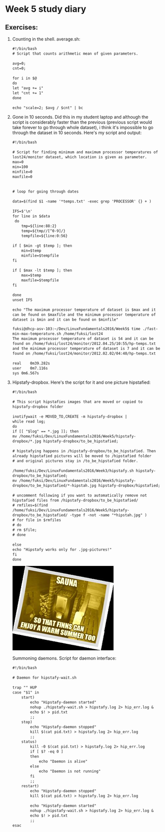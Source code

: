 # Week 5 study diary


## Exercises:

1. Counting in the shell. average.sh:

    ```
    #!/bin/bash
    # Script that counts arithmetic mean of given parameters.

    avg=0;
    cnt=0;

    for i in $@
    do
    let "avg += i"
    let "cnt += 1"
    done

    echo "scale=2; $avg / $cnt" | bc
    ```
2. Gone in 10 seconds. Did this in my student laptop and although the script is considerably faster than the previous (previous script would take forever to go through whole dataset), i think it's impossible to go through the dataset in 10 seconds. Here's my script and output:

    ```
    #!/bin/bash

    # Script for finding minimum and maximum processor temperatures of lost24/monitor dataset, which location is given as parameter.
    max=0
    min=100
    minfile=0
    maxfile=0


    # loop for going through dates

    data=$(find $1 -name '*temps.txt' -exec grep 'PROCESSOR' {} + )

    IFS=$'\n'
    for line in $data
     do
        tmp=${line:88:2}
        temp=${tmp//[^0-9]/}
        tempfile=${line:0:56}

    if [ $min -gt $temp ]; then
        min=$temp
        minfile=$tempfile
    fi

    if [ $max -lt $temp ]; then
        max=$temp
        maxfile=$tempfile
    fi

    done
    unset IFS

    echo "The maximum processor temperature of dataset is $max and it can be found on $maxfile and the minimum processor temperature of dataset is $min and it can be found on $minfile"
    ```
    
    ```
    fuksi@dhcp-asv-103:~/Dev/LinuxFundamentals2016/Week5$ time ./fast-min-max-temperature.sh /home/fuksi/lost24
    The maximum processor temperature of dataset is 54 and it can be found on /home/fuksi/lost24/monitor/2012.04.25/10:55/hp-temps.txt and the minimum processor temperature of dataset is 7 and it can be found on /home/fuksi/lost24/monitor/2012.02.02/04:40/hp-temps.txt

    real	0m39.282s
    user	0m7.116s
    sys	0m6.567s
    ```

3. Hipstafy-dropbox. Here's the script for it and one picture hipstafied:

    ```
    #!/bin/bash

    # This script hipstafies images that are moved or copied to hipstafy-dropbox folder

    inotifywait -e MOVED_TO,CREATE -m hipstafy-dropbox | 
    while read log; 
    do
    if [[ "$log" == *.jpg ]]; then
    mv /home/fuksi/Dev/LinuxFundamentals2016/Week5/hipstafy-dropbox/*.jpg hipstafy-dropbox/to_be_hipstafied;

    # hipstafying happens in /hipstafy-dropbox/to_be_hipstafied. Then already hipstafied pictures will be moved to /hipstafied folder
    # and original pictures stay in /to_be_hipstafied folder. 

    /home/fuksi/Dev/LinuxFundamentals2016/Week3/hipstafy.sh hipstafy-dropbox/to_be_hipstafied;
    mv /home/fuksi/Dev/LinuxFundamentals2016/Week5/hipstafy-dropbox/to_be_hipstafied/*-hipstah.jpg hipstafy-dropbox/hipstafied;

    # uncomment following if you want to automatically remove not hipstafied files from /hipstafy-dropbox/to_be_hipstafied/
    # rmfiles=$(find /home/fuksi/Dev/LinuxFundamentals2016/Week5/hipstafy-dropbox/to_be_hipstafied/ -type f -not -name "*hipstah.jpg" )
    # for file in $rmfiles
    # do
    # rm $file;
    # done 

    else
    echo "Hipstafy works only for .jpg-pictures!"
    fi
    done
    ```

    ![Sauna](hipstafy-dropbox/hipstafied/sauna-hipstah.jpg)


     Summoning daemons. Script for daemon interface:
    
    ```
    #!/bin/bash

    # Daemon for hipstafy-wait.sh

    trap "" HUP
    case "$1" in
	    start)
		    echo "Hipstafy-daemon started"
		    nohup ./hipstafy-wait.sh > hipstafy.log 2> hip_err.log &
		    echo $! > pid.txt
		    ;;
    	stop)
		    echo "Hipstafy-daemon stopped"
		    kill $(cat pid.txt) > hipstafy.log 2> hip_err.log
		    ;;
	    status)
		    kill -0 $(cat pid.txt) > hipstafy.log 2> hip_err.log
		    if [ $? -eq 0 ]
		    then
  		        echo "Daemon is alive"
		    else 
		        echo "Daemon is not running"
		    fi
		    ;;	
	    restart)
		    echo "Hipstafy-daemon stopped"
		    kill $(cat pid.txt) > hipstafy.log 2> hip_err.log

		    echo "Hipstafy-daemon started"
		    nohup ./hipstafy-wait.sh > hipstafy.log 2> hip_err.log &
		    echo $! > pid.txt
		    ;;
    esac
    ```
    
    ```

    ```

    ```

    ```
    
    ```

    ```

    ```

    ```
    
    ```

    ```

    ```

    ```


    
    
    




        
        






        


    


	
	



	



























